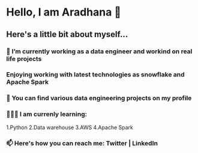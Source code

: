 # Hello, I am Aradhana 👋

## Here's a little bit about myself...

### 🔭 I’m currently working as a data engineer and workind on real life projects
### Enjoying working with latest technologies as snowflake and Apache Spark

### 🤘 You can find various data engineering projects on my profile

### 🧑🏻‍🏫 I am currenly learning:
1.Python
2.Data warehouse
3.AWS
4.Apache Spark

### 📫 Here's how you can reach me: Twitter | LinkedIn
